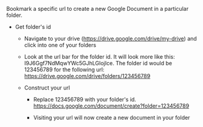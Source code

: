 Bookmark a specific url to create a new Google Document in a particular folder.


* Get folder's id
    <ul>
* Navigate to your drive (https://drive.google.com/drive/my-drive) and click into one of your folders
* Look at the url bar for the folder id. It will look more like this: I9J6Ggf7NdMqwYWc5GJhLGIojIce. The folder id would be 123456789 for the following url: https://drive.google.com/drive/folders/123456789
    
  

* Construct your url
    <ul>
* Replace 123456789 with your folder's id. https://docs.google.com/document/create?folder=123456789
    
  

* Visiting your url will now create a new document in your folder
